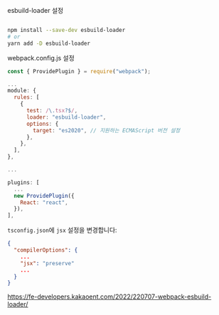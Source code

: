 esbuild-loader 설정

```bash

npm install --save-dev esbuild-loader
# or
yarn add -D esbuild-loader


```

webpack.config.js 설정

```javascript
const { ProvidePlugin } = require("webpack");

...
module: {
  rules: [
    {
      test: /\.tsx?$/,
      loader: "esbuild-loader",
      options: {
        target: "es2020", // 지원하는 ECMAScript 버전 설정
      },
    },
  ],
},

...

plugins: [
  ...
  new ProvidePlugin({
    React: "react",
  }),
],

```

`tsconfig.json`에 `jsx` 설정을 변경합니다:

```json
{
  "compilerOptions": {
    ...
    "jsx": "preserve"
    ...
  }
}
```

https://fe-developers.kakaoent.com/2022/220707-webpack-esbuild-loader/
